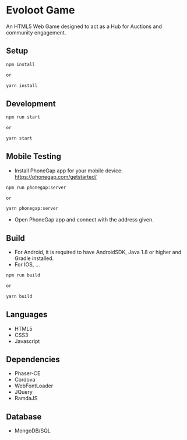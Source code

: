# Evoloot Game

An HTML5 Web Game designed to act as a Hub for Auctions and community engagement.

## Setup

```bash
npm install 

or

yarn install 
```

## Development
```bash
npm run start

or

yarn start
```
## Mobile Testing
- Install PhoneGap app for your mobile device: https://phonegap.com/getstarted/

```bash
npm run phonegap:server

or

yarn phonegap:server
```
- Open PhoneGap app and connect with the address given. 

## Build
- For Android, it is required to have AndroidSDK, Java 1.8 or higher and Gradle installed.
- For IOS, ...

```bash
npm run build

or

yarn build
```

## Languages
- HTML5
- CSS3
- Javascript

## Dependencies
- Phaser-CE
- Cordova
- WebFontLoader
- JQuery
- RamdaJS

## Database
- MongoDB/SQL

